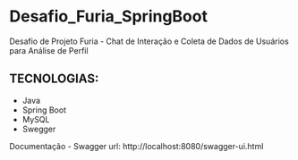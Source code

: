 # Desafio_Furia_SpringBoot
Desafio de Projeto Furia - Chat de Interação e Coleta de Dados de Usuários para Análise de Perfil

## TECNOLOGIAS:
* Java
* Spring Boot
* MySQL
* Swegger

Documentação - Swagger url: http://localhost:8080/swagger-ui.html
